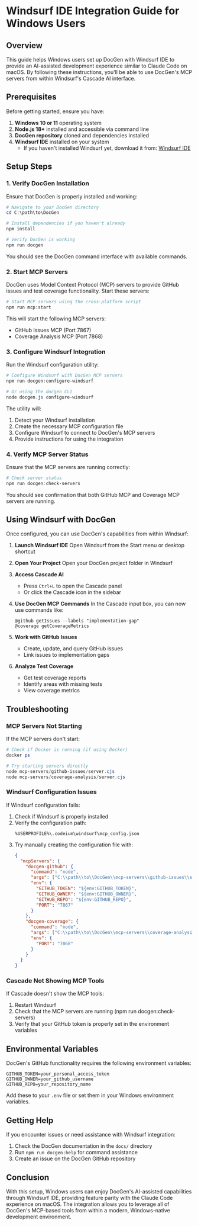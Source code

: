 # Windsurf IDE Integration Guide for Windows Users

## Overview

This guide helps Windows users set up DocGen with Windsurf IDE to provide an AI-assisted development experience similar to Claude Code on macOS. By following these instructions, you'll be able to use DocGen's MCP servers from within Windsurf's Cascade AI interface.

## Prerequisites

Before getting started, ensure you have:

1. **Windows 10 or 11** operating system
2. **Node.js 18+** installed and accessible via command line
3. **DocGen repository** cloned and dependencies installed
4. **Windsurf IDE** installed on your system
   - If you haven't installed Windsurf yet, download it from: [Windsurf IDE](https://www.codeium.com/windsurf)

## Setup Steps

### 1. Verify DocGen Installation

Ensure that DocGen is properly installed and working:

```powershell
# Navigate to your DocGen directory
cd C:\path\to\DocGen

# Install dependencies if you haven't already
npm install

# Verify DocGen is working
npm run docgen
```

You should see the DocGen command interface with available commands.

### 2. Start MCP Servers

DocGen uses Model Context Protocol (MCP) servers to provide GitHub issues and test coverage functionality. Start these servers:

```powershell
# Start MCP servers using the cross-platform script
npm run mcp:start
```

This will start the following MCP servers:
- GitHub Issues MCP (Port 7867)
- Coverage Analysis MCP (Port 7868)

### 3. Configure Windsurf Integration

Run the Windsurf configuration utility:

```powershell
# Configure Windsurf with DocGen MCP servers
npm run docgen:configure-windsurf

# Or using the docgen CLI
node docgen.js configure-windsurf
```

The utility will:
1. Detect your Windsurf installation
2. Create the necessary MCP configuration file
3. Configure Windsurf to connect to DocGen's MCP servers
4. Provide instructions for using the integration

### 4. Verify MCP Server Status

Ensure that the MCP servers are running correctly:

```powershell
# Check server status
npm run docgen:check-servers
```

You should see confirmation that both GitHub MCP and Coverage MCP servers are running.

## Using Windsurf with DocGen

Once configured, you can use DocGen's capabilities from within Windsurf:

1. **Launch Windsurf IDE**
   Open Windsurf from the Start menu or desktop shortcut

2. **Open Your Project**
   Open your DocGen project folder in Windsurf

3. **Access Cascade AI**
   - Press `Ctrl+L` to open the Cascade panel
   - Or click the Cascade icon in the sidebar

4. **Use DocGen MCP Commands**
   In the Cascade input box, you can now use commands like:
   
   ```
   @github getIssues --labels "implementation-gap"
   @coverage getCoverageMetrics
   ```

5. **Work with GitHub Issues**
   - Create, update, and query GitHub issues
   - Link issues to implementation gaps

6. **Analyze Test Coverage**
   - Get test coverage reports
   - Identify areas with missing tests
   - View coverage metrics

## Troubleshooting

### MCP Servers Not Starting

If the MCP servers don't start:

```powershell
# Check if Docker is running (if using Docker)
docker ps

# Try starting servers directly
node mcp-servers/github-issues/server.cjs
node mcp-servers/coverage-analysis/server.cjs
```

### Windsurf Configuration Issues

If Windsurf configuration fails:

1. Check if Windsurf is properly installed
2. Verify the configuration path:
   ```
   %USERPROFILE%\.codeium\windsurf\mcp_config.json
   ```
3. Try manually creating the configuration file with:
   ```json
   {
     "mcpServers": {
       "docgen-github": {
         "command": "node",
         "args": ["C:\\path\\to\\DocGen\\mcp-servers\\github-issues\\server.cjs"],
         "env": {
           "GITHUB_TOKEN": "${env:GITHUB_TOKEN}",
           "GITHUB_OWNER": "${env:GITHUB_OWNER}",
           "GITHUB_REPO": "${env:GITHUB_REPO}",
           "PORT": "7867"
         }
       },
       "docgen-coverage": {
         "command": "node",
         "args": ["C:\\path\\to\\DocGen\\mcp-servers\\coverage-analysis\\server.cjs"],
         "env": {
           "PORT": "7868"
         }
       }
     }
   }
   ```

### Cascade Not Showing MCP Tools

If Cascade doesn't show the MCP tools:

1. Restart Windsurf
2. Check that the MCP servers are running (npm run docgen:check-servers)
3. Verify that your GitHub token is properly set in the environment variables

## Environmental Variables

DocGen's GitHub functionality requires the following environment variables:

```
GITHUB_TOKEN=your_personal_access_token
GITHUB_OWNER=your_github_username
GITHUB_REPO=your_repository_name
```

Add these to your `.env` file or set them in your Windows environment variables.

## Getting Help

If you encounter issues or need assistance with Windsurf integration:

1. Check the DocGen documentation in the `docs/` directory
2. Run `npm run docgen:help` for command assistance
3. Create an issue on the DocGen GitHub repository

## Conclusion

With this setup, Windows users can enjoy DocGen's AI-assisted capabilities through Windsurf IDE, providing feature parity with the Claude Code experience on macOS. The integration allows you to leverage all of DocGen's MCP-based tools from within a modern, Windows-native development environment.